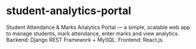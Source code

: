 # student-analytics-portal
Student Attendance &amp; Marks Analytics Portal — a simple, scalable web app to manage students, mark attendance, enter marks and view analytics. Backend: Django REST Framework + MySQL. Frontend: React.js.
